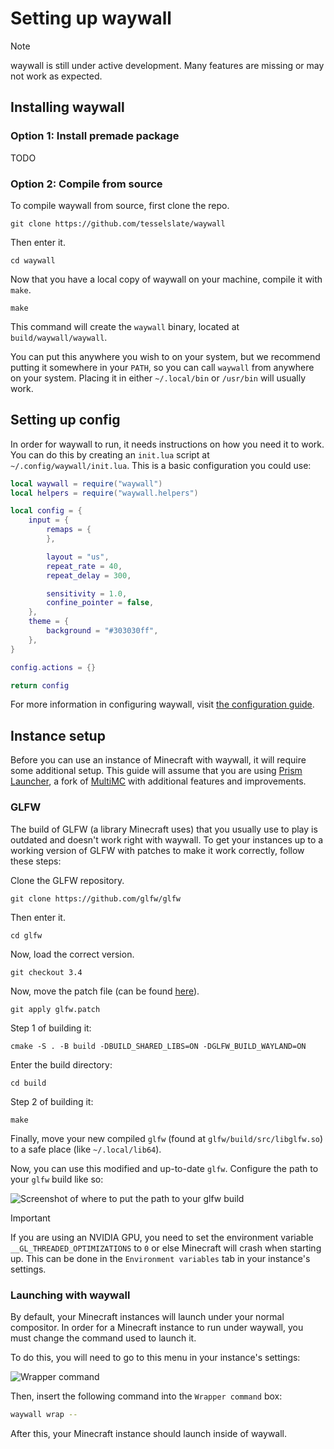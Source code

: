 # Setting up waywall

> [!NOTE]
> waywall is still under active development. Many features are missing or may
> not work as expected.

## Installing waywall

### Option 1: Install premade package

TODO

### Option 2: Compile from source

To compile waywall from source, first clone the repo.

```git clone https://github.com/tesselslate/waywall```

Then enter it.

```cd waywall```

Now that you have a local copy of waywall on your machine, compile it with `make`.

```make```

This command will create the `waywall` binary, located at `build/waywall/waywall`.

You can put this anywhere you wish to on your system, but we recommend putting it somewhere in your `PATH`, so you can call `waywall` from anywhere on your system. Placing it in either `~/.local/bin` or `/usr/bin` will usually work.

## Setting up config

In order for waywall to run, it needs instructions on how you need it to work. You can do this by creating an `init.lua` script at `~/.config/waywall/init.lua`. This is a basic configuration you could use:

```lua
local waywall = require("waywall")
local helpers = require("waywall.helpers")

local config = {
    input = {
        remaps = {
        },

        layout = "us",
        repeat_rate = 40,
        repeat_delay = 300,

        sensitivity = 1.0,
        confine_pointer = false,
    },
    theme = {
        background = "#303030ff",
    },
}

config.actions = {}

return config
```

For more information in configuring waywall, visit [the configuration guide](CONFIGURATION.md).

## Instance setup

Before you can use an instance of Minecraft with waywall, it will require some additional setup. This guide will assume that you are using [Prism Launcher](https://prismlauncher.org), a fork of [MultiMC](https://multimc.org/) with additional features and improvements.

### GLFW

The build of GLFW (a library Minecraft uses) that you usually use to play is outdated and doesn't work right with waywall. To get your instances up to a working version of GLFW with patches to make it work correctly, follow these steps:

Clone the GLFW repository.

```git clone https://github.com/glfw/glfw```

Then enter it.

```cd glfw```

Now, load the correct version.

```git checkout 3.4```

Now, move the patch file (can be found [here](assets/glfw.patch)).

```git apply glfw.patch```

Step 1 of building it:

```cmake -S . -B build -DBUILD_SHARED_LIBS=ON -DGLFW_BUILD_WAYLAND=ON```

Enter the build directory:

```cd build```

Step 2 of building it:

```make```

Finally, move your new compiled `glfw` (found at `glfw/build/src/libglfw.so`) to a safe place (like `~/.local/lib64`).

Now, you can use this modified and up-to-date `glfw`. Configure the path to your `glfw` build like so:

![Screenshot of where to put the path to your glfw build](assets/glfw-local-screenshot.png)

> [!IMPORTANT]
> If you are using an NVIDIA GPU, you need to set the environment variable `__GL_THREADED_OPTIMIZATIONS` to `0` or else Minecraft will crash when starting up. This can be done in the `Environment variables` tab in your instance's settings.

### Launching with waywall

By default, your Minecraft instances will launch under your normal compositor. In order for a Minecraft instance to run under waywall, you must change the command used to launch it.

To do this, you will need to go to this menu in your instance's settings:

![Wrapper command](assets/wrapper-command-screenshot.png)

Then, insert the following command into the `Wrapper command` box:

```sh
waywall wrap --
```

After this, your Minecraft instance should launch inside of waywall.
